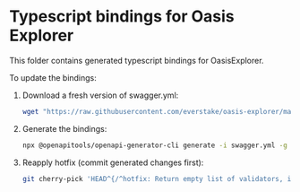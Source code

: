 # Typescript bindings for Oasis Explorer

This folder contains generated typescript bindings for OasisExplorer.

To update the bindings:

1. Download a fresh version of swagger.yml:

    ```sh
    wget "https://raw.githubusercontent.com/everstake/oasis-explorer/master/swagger/swagger.yml"
    ```

2. Generate the bindings:

    ```sh
    npx @openapitools/openapi-generator-cli generate -i swagger.yml -g typescript-fetch -o . --additional-properties=modelPropertyNaming=snake_case,typescriptThreePlus=true
    ```

3. Reapply hotfix (commit generated changes first):

    ```sh
    git cherry-pick 'HEAD^{/^hotfix: Return empty list of validators, if oasismonitor\.com is down}'
    ```
